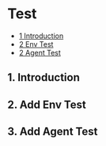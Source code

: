 # Test

* [1 Introduction](#1-Introduction)
* [2 Env Test](#2-Env-Test)
* [2 Agent Test](#2-Agent-Test)

## 1. Introduction

## 2.  Add Env Test

## 3. Add Agent Test
